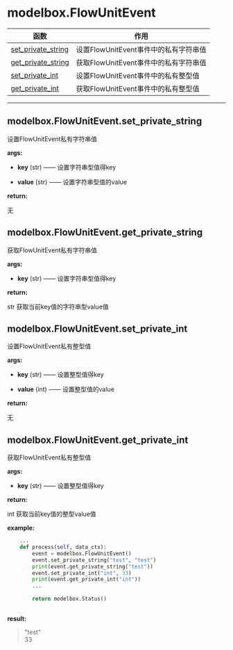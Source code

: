 # modelbox.FlowUnitEvent

|函数|作用|
|-|-|
|[set_private_string](#modelboxflowuniteventsetprivatestring)|设置FlowUnitEvent事件中的私有字符串值|
|[get_private_string](#modelboxflowuniteventgetprivatestring)|获取FlowUnitEvent事件中的私有字符串值|
|[set_private_int](#modelboxflowuniteventsetprivateint)|设置FlowUnitEvent事件中的私有整型值|
|[get_private_int](#modelboxflowuniteventgetprivateint)|获取FlowUnitEvent事件中的私有整型值|
---

## modelbox.FlowUnitEvent.set_private_string

设置FlowUnitEvent私有字符串值

**args:**  

* **key** (str)  ——  设置字符串型值得key

* **value** (str) ——  设置字符串型值的value

**return:**  

无

## modelbox.FlowUnitEvent.get_private_string

获取FlowUnitEvent私有字符串值

**args:**  

* **key** (str)  ——  设置字符串型值得key

**return:**  

str  获取当前key值的字符串型value值

## modelbox.FlowUnitEvent.set_private_int

设置FlowUnitEvent私有整型值

**args:**  

* **key** (str)  ——  设置整型值得key

* **value** (int) ——  设置整型值的value

**return:**  

无

## modelbox.FlowUnitEvent.get_private_int

获取FlowUnitEvent私有整型值

**args:**  

* **key** (str)  ——  设置整型值得key

**return:**  

int  获取当前key值的整型value值

**example:**  

```python
    ...
    def process(self, data_ctx):
        event = modelbox.FlowUnitEvent()
        event.set_private_string("test", "test")
        print(event.get_private_string("test"))
        event.set_private_int("int", 33)
        print(event.get_private_int("int"))
        ...
        
        return modelbox.Status()
        
```

**result:**  

> "test"  
> 33
